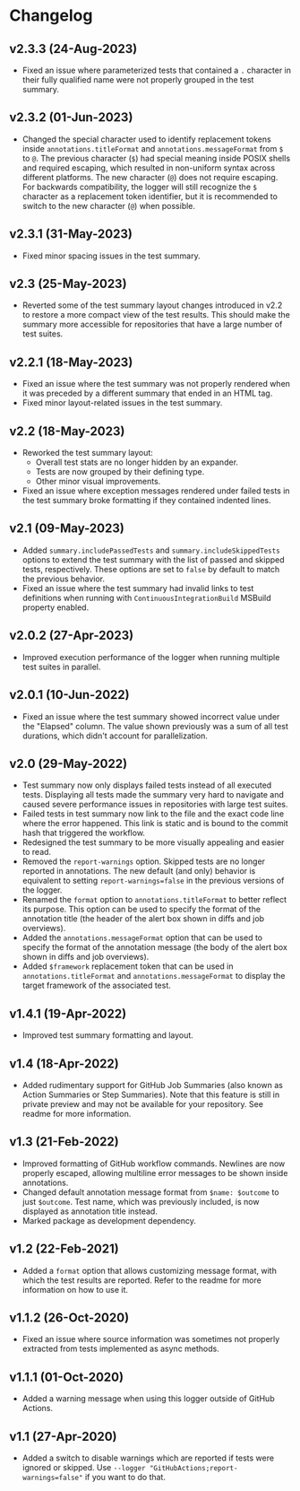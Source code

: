# Changelog

## v2.3.3 (24-Aug-2023)

- Fixed an issue where parameterized tests that contained a `.` character in their fully qualified name were not properly grouped in the test summary.

## v2.3.2 (01-Jun-2023)

- Changed the special character used to identify replacement tokens inside `annotations.titleFormat` and `annotations.messageFormat` from `$` to `@`. The previous character (`$`) had special meaning inside POSIX shells and required escaping, which resulted in non-uniform syntax across different platforms. The new character (`@`) does not require escaping. For backwards compatibility, the logger will still recognize the `$` character as a replacement token identifier, but it is recommended to switch to the new character (`@`) when possible.

## v2.3.1 (31-May-2023)

- Fixed minor spacing issues in the test summary.

## v2.3 (25-May-2023)

- Reverted some of the test summary layout changes introduced in v2.2 to restore a more compact view of the test results. This should make the summary more accessible for repositories that have a large number of test suites.

## v2.2.1 (18-May-2023)

- Fixed an issue where the test summary was not properly rendered when it was preceded by a different summary that ended in an HTML tag.
- Fixed minor layout-related issues in the test summary.

## v2.2 (18-May-2023)

- Reworked the test summary layout:
  - Overall test stats are no longer hidden by an expander.
  - Tests are now grouped by their defining type.
  - Other minor visual improvements.
- Fixed an issue where exception messages rendered under failed tests in the test summary broke formatting if they contained indented lines.

## v2.1 (09-May-2023)

- Added `summary.includePassedTests` and `summary.includeSkippedTests` options to extend the test summary with the list of passed and skipped tests, respectively. These options are set to `false` by default to match the previous behavior.
- Fixed an issue where the test summary had invalid links to test definitions when running with `ContinuousIntegrationBuild` MSBuild property enabled.

## v2.0.2 (27-Apr-2023)

- Improved execution performance of the logger when running multiple test suites in parallel.

## v2.0.1 (10-Jun-2022)

- Fixed an issue where the test summary showed incorrect value under the "Elapsed" column. The value shown previously was a sum of all test durations, which didn't account for parallelization.

## v2.0 (29-May-2022)

- Test summary now only displays failed tests instead of all executed tests. Displaying all tests made the summary very hard to navigate and caused severe performance issues in repositories with large test suites.
- Failed tests in test summary now link to the file and the exact code line where the error happened. This link is static and is bound to the commit hash that triggered the workflow.
- Redesigned the test summary to be more visually appealing and easier to read.
- Removed the `report-warnings` option. Skipped tests are no longer reported in annotations. The new default (and only) behavior is equivalent to setting `report-warnings=false` in the previous versions of the logger.
- Renamed the `format` option to `annotations.titleFormat` to better reflect its purpose. This option can be used to specify the format of the annotation title (the header of the alert box shown in diffs and job overviews).
- Added the `annotations.messageFormat` option that can be used to specify the format of the annotation message (the body of the alert box shown in diffs and job overviews).
- Added `$framework` replacement token that can be used in `annotations.titleFormat` and `annotations.messageFormat` to display the target framework of the associated test.

## v1.4.1 (19-Apr-2022)

- Improved test summary formatting and layout.

## v1.4 (18-Apr-2022)

- Added rudimentary support for GitHub Job Summaries (also known as Action Summaries or Step Summaries). Note that this feature is still in private preview and may not be available for your repository. See readme for more information.

## v1.3 (21-Feb-2022)

- Improved formatting of GitHub workflow commands. Newlines are now properly escaped, allowing multiline error messages to be shown inside annotations.
- Changed default annotation message format from `$name: $outcome` to just `$outcome`. Test name, which was previously included, is now displayed as annotation title instead.
- Marked package as development dependency.

## v1.2 (22-Feb-2021)

- Added a `format` option that allows customizing message format, with which the test results are reported. Refer to the readme for more information on how to use it.

## v1.1.2 (26-Oct-2020)

- Fixed an issue where source information was sometimes not properly extracted from tests implemented as async methods.

## v1.1.1 (01-Oct-2020)

- Added a warning message when using this logger outside of GitHub Actions.

## v1.1 (27-Apr-2020)

- Added a switch to disable warnings which are reported if tests were ignored or skipped. Use `--logger "GitHubActions;report-warnings=false"` if you want to do that.